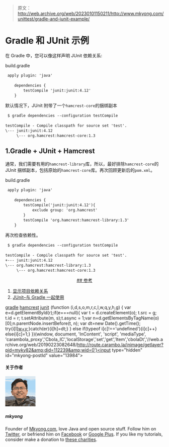 > 原文：<http://web.archive.org/web/20230101150211/http://www.mkyong.com/unittest/gradle-and-junit-example/>

# Gradle 和 JUnit 示例

在 Gradle 中，您可以像这样声明 JUnit 依赖关系:

build.gradle

```
 apply plugin: 'java'

	dependencies {
		testCompile 'junit:junit:4.12'
	} 
```

默认情况下，JUnit 附带了一个`hamcrest-core`的捆绑副本

```
 $ gradle dependencies --configuration testCompile

testCompile - Compile classpath for source set 'test'.
\--- junit:junit:4.12
     \--- org.hamcrest:hamcrest-core:1.3 
```

## 1.Gradle + JUnit + Hamcrest

通常，我们需要有用的`hamcrest-library`库，所以，最好排除`hamcrest-core`的 JUnit 捆绑副本，包括原始的`hamcrest-core`库。再次回顾更新后的`pom.xml`。

build.gradle

```
 apply plugin: 'java'

	dependencies {
		testCompile('junit:junit:4.12'){
			exclude group: 'org.hamcrest'
		}
		testCompile 'org.hamcrest:hamcrest-library:1.3'
	} 
```

再次检查依赖性。

```
 $ gradle dependencies --configuration testCompile

testCompile - Compile classpath for source set 'test'.
+--- junit:junit:4.12
\--- org.hamcrest:hamcrest-library:1.3
     \--- org.hamcrest:hamcrest-core:1.3 
```

 <ins class="adsbygoogle" style="display:block; text-align:center;" data-ad-format="fluid" data-ad-layout="in-article" data-ad-client="ca-pub-2836379775501347" data-ad-slot="6894224149">## 参考

1.  [显示项目依赖关系](http://web.archive.org/web/20190223082648/http://www.mkyong.com/gradle/gradle-display-project-dependency/)
2.  [JUnit–与 Gradle 一起使用](http://web.archive.org/web/20190223082648/https://github.com/junit-team/junit4/wiki/Use-with-Gradle)

[gradle](http://web.archive.org/web/20190223082648/http://www.mkyong.com/tag/gradle/) [hamcrest](http://web.archive.org/web/20190223082648/http://www.mkyong.com/tag/hamcrest/) [junit](http://web.archive.org/web/20190223082648/http://www.mkyong.com/tag/junit/)</ins>![](img/58182f7b5263ff3130ef7d7aa3f4cada.png) (function (i,d,s,o,m,r,c,l,w,q,y,h,g) { var e=d.getElementById(r);if(e===null){ var t = d.createElement(o); t.src = g; t.id = r; t.setAttribute(m, s);t.async = 1;var n=d.getElementsByTagName(o)[0];n.parentNode.insertBefore(t, n); var dt=new Date().getTime(); try{i[l][w+y](h,i[l][q+y](h)+'&amp;'+dt);}catch(er){i[h]=dt;} } else if(typeof i[c]!=='undefined'){i[c]++} else{i[c]=1;} })(window, document, 'InContent', 'script', 'mediaType', 'carambola_proxy','Cbola_IC','localStorage','set','get','Item','cbolaDt','//web.archive.org/web/20190223082648/http://route.carambo.la/inimage/getlayer?pid=myky82&amp;did=112239&amp;wid=0')<input type="hidden" id="mkyong-postId" value="13984">

#### 关于作者

![author image](img/ec7b99815473c5cf5feffa01508858a7.png)

##### mkyong

Founder of [Mkyong.com](http://web.archive.org/web/20190223082648/http://mkyong.com/), love Java and open source stuff. Follow him on [Twitter](http://web.archive.org/web/20190223082648/https://twitter.com/mkyong), or befriend him on [Facebook](http://web.archive.org/web/20190223082648/http://www.facebook.com/java.tutorial) or [Google Plus](http://web.archive.org/web/20190223082648/https://plus.google.com/110948163568945735692?rel=author). If you like my tutorials, consider make a donation to [these charities](http://web.archive.org/web/20190223082648/http://www.mkyong.com/blog/donate-to-charity/).